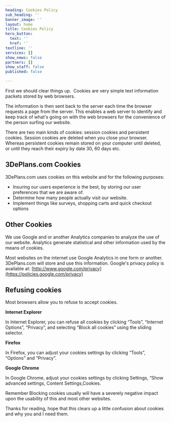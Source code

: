 ```yaml
---
heading: Cookies Policy
sub_heading: ''
banner_image: ''
layout: home
title: Cookies Policy
hero_button:
  text: ''
  href: ''
textline: ''
services: []
show_news: false
partners: []
show_staff: false
published: false

---
```

First we should clear things up.  Cookies are very simple text information packets stored by web browsers.

The information is then sent back to the server each time the browser requests a page from the server. This enables a web server to identify and keep track of what's going on with the web browsers for the convenience of the person surfing our website.

There are two main kinds of cookies: session cookies and persistent cookies. Session cookies are deleted when you close your browser.  Whereas persistent cookies remain stored on your computer until deleted, or until they reach their expiry by date 30, 60 days etc.

## 3DePlans.com Cookies

3DePlans.com uses cookies on this website and for the following purposes:

  * Insuring our users experience is the best, by storing our user preferences that we are aware of.
  * Determine how many people actually visit our website.
  * Implement things like surveys, shopping carts and quick checkout options

## Other Cookies

We use Google and or another Analytics companies to analyze the use of our website. Analytics generate statistical and other information used by the means of cookies.

Most websites on the internet use Google Analytics in one form or another. 3DePlans.com will store and use this information. Google's privacy policy is available at: [http://www.google.com/privacy](https://policies.google.com/privacy)

## Refusing cookies

Most browsers allow you to refuse to accept cookies.

**Internet Explorer**

In Internet Explorer, you can refuse all cookies by clicking “Tools”, “Internet Options”, “Privacy”, and selecting “Block all cookies” using the sliding selector.

**Firefox**

In Firefox, you can adjust your cookies settings by clicking “Tools”, “Options” and “Privacy”.

**Google Chrome**

In Google Chrome, adjust your cookies settings by clicking Settings, &#8220;Show advanced settings, Content Settings,Cookies.

Remember Blocking cookies usually will have a severely negative impact upon the usability of this and most other websites.

Thanks for reading, hope that this clears up a little confusion about cookies and why you and I need them.